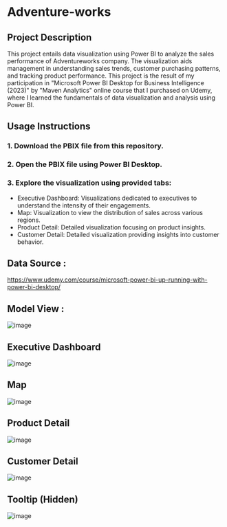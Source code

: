 # Adventure-works
## Project Description
This project entails data visualization using Power BI to analyze the sales performance of Adventureworks company. The visualization aids management in understanding sales trends, customer purchasing patterns, and tracking product performance. This project is the result of my participation in "Microsoft Power BI Desktop for Business Intelligence (2023)" by "Maven Analytics" online course that I purchased on Udemy, where I learned the fundamentals of data visualization and analysis using Power BI.
## Usage Instructions
### 1. Download the PBIX file from this repository.
### 2. Open the PBIX file using Power BI Desktop.
### 3. Explore the visualization using provided tabs:
- Executive Dashboard: Visualizations dedicated to executives to understand the intensity of their engagements.
- Map: Visualization to view the distribution of sales across various regions.
- Product Detail: Detailed visualization focusing on product insights.
- Customer Detail: Detailed visualization providing insights into customer behavior.
## Data Source : 
https://www.udemy.com/course/microsoft-power-bi-up-running-with-power-bi-desktop/
## Model View  :
![image](https://github.com/Ruzsel/Adventure-works/assets/150054552/93dbac99-3c47-4442-abfb-fbd5a3cad0a1)
## Executive Dashboard
![image](https://github.com/Ruzsel/Adventure-works-Power-Bi-Visualization/assets/150054552/d6d0e032-ff0b-482e-9f79-5c410b806709)
## Map
![image](https://github.com/Ruzsel/Adventure-works-Power-Bi-Visualization/assets/150054552/96469c8b-f384-4cf0-a241-c55f0dbdbe08)
## Product Detail
![image](https://github.com/Ruzsel/Adventure-works-Power-Bi-Visualization/assets/150054552/afb35b1f-ae77-4857-a04b-2cd45d139d47)
## Customer Detail
![image](https://github.com/Ruzsel/Adventure-works-Power-Bi-Visualization/assets/150054552/77baae3b-9383-4edd-bb92-b2db7f23559e)
## Tooltip (Hidden)
![image](https://github.com/Ruzsel/Adventure-works-Power-Bi-Visualization/assets/150054552/2b29b6e4-863d-4026-a107-79089ee6908a)


